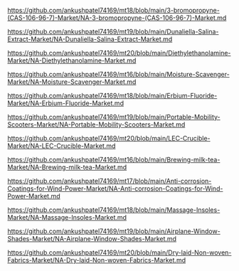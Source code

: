 <p><a href="https://github.com/ankushpatel74169/mt18/blob/main/3-bromopropyne-(CAS-106-96-7)-Market/NA-3-bromopropyne-(CAS-106-96-7)-Market.md">https://github.com/ankushpatel74169/mt18/blob/main/3-bromopropyne-(CAS-106-96-7)-Market/NA-3-bromopropyne-(CAS-106-96-7)-Market.md</a></p><p><a href="https://github.com/ankushpatel74169/mt19/blob/main/Dunaliella-Salina-Extract-Market/NA-Dunaliella-Salina-Extract-Market.md">https://github.com/ankushpatel74169/mt19/blob/main/Dunaliella-Salina-Extract-Market/NA-Dunaliella-Salina-Extract-Market.md</a></p><p><a href="https://github.com/ankushpatel74169/mt20/blob/main/Diethylethanolamine-Market/NA-Diethylethanolamine-Market.md">https://github.com/ankushpatel74169/mt20/blob/main/Diethylethanolamine-Market/NA-Diethylethanolamine-Market.md</a></p><p><a href="https://github.com/ankushpatel74169/mt16/blob/main/Moisture-Scavenger-Market/NA-Moisture-Scavenger-Market.md">https://github.com/ankushpatel74169/mt16/blob/main/Moisture-Scavenger-Market/NA-Moisture-Scavenger-Market.md</a></p><p><a href="https://github.com/ankushpatel74169/mt18/blob/main/Erbium-Fluoride-Market/NA-Erbium-Fluoride-Market.md">https://github.com/ankushpatel74169/mt18/blob/main/Erbium-Fluoride-Market/NA-Erbium-Fluoride-Market.md</a></p><p><a href="https://github.com/ankushpatel74169/mt19/blob/main/Portable-Mobility-Scooters-Market/NA-Portable-Mobility-Scooters-Market.md">https://github.com/ankushpatel74169/mt19/blob/main/Portable-Mobility-Scooters-Market/NA-Portable-Mobility-Scooters-Market.md</a></p><p><a href="https://github.com/ankushpatel74169/mt20/blob/main/LEC-Crucible-Market/NA-LEC-Crucible-Market.md">https://github.com/ankushpatel74169/mt20/blob/main/LEC-Crucible-Market/NA-LEC-Crucible-Market.md</a></p><p><a href="https://github.com/ankushpatel74169/mt16/blob/main/Brewing-milk-tea-Market/NA-Brewing-milk-tea-Market.md">https://github.com/ankushpatel74169/mt16/blob/main/Brewing-milk-tea-Market/NA-Brewing-milk-tea-Market.md</a></p><p><a href="https://github.com/ankushpatel74169/mt17/blob/main/Anti-corrosion-Coatings-for-Wind-Power-Market/NA-Anti-corrosion-Coatings-for-Wind-Power-Market.md">https://github.com/ankushpatel74169/mt17/blob/main/Anti-corrosion-Coatings-for-Wind-Power-Market/NA-Anti-corrosion-Coatings-for-Wind-Power-Market.md</a></p><p><a href="https://github.com/ankushpatel74169/mt18/blob/main/Massage-Insoles-Market/NA-Massage-Insoles-Market.md">https://github.com/ankushpatel74169/mt18/blob/main/Massage-Insoles-Market/NA-Massage-Insoles-Market.md</a></p><p><a href="https://github.com/ankushpatel74169/mt19/blob/main/Airplane-Window-Shades-Market/NA-Airplane-Window-Shades-Market.md">https://github.com/ankushpatel74169/mt19/blob/main/Airplane-Window-Shades-Market/NA-Airplane-Window-Shades-Market.md</a></p><p><a href="https://github.com/ankushpatel74169/mt20/blob/main/Dry-laid-Non-woven-Fabrics-Market/NA-Dry-laid-Non-woven-Fabrics-Market.md">https://github.com/ankushpatel74169/mt20/blob/main/Dry-laid-Non-woven-Fabrics-Market/NA-Dry-laid-Non-woven-Fabrics-Market.md</a></p>
